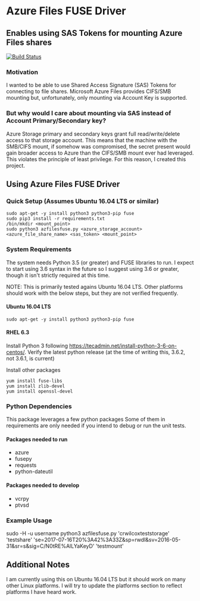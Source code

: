 # Azure Files FUSE Driver
## Enables using SAS Tokens for mounting Azure Files shares

[![Build Status](https://travis-ci.org/crwilcox/AzureFilesFUSE.svg?branch=master)](https://travis-ci.org/crwilcox/AzureFilesFUSE)

### Motivation
I wanted to be able to use Shared Access Signature (SAS) Tokens for connecting to file shares. Microsoft Azure Files provides CIFS/SMB mounting but, unfortunately, only mounting via Account Key is supported.

### But why would I care about mounting via SAS instead of Account Primary/Secondary key?
Azure Storage primary and secondary keys grant full read/write/delete access to that storage account. This means that the machine with the SMB/CIFS mount, if somehow was compromised, the secret present would gain broader access to Azure than the CIFS/SMB mount ever had leveraged. This violates the principle of least privilege. For this reason, I created this project. 

## Using Azure Files FUSE Driver

### Quick Setup (Assumes Ubuntu 16.04 LTS or similar)
```
sudo apt-get -y install python3 python3-pip fuse
sudo pip3 install -r requirements.txt
/bin/mkdir <mount_point>
sudo python3 azfilesfuse.py <azure_storage_account> <azure_file_share_name> <sas_token> <mount_point>
```

### System Requirements
The system needs Python 3.5 (or greater) and FUSE libraries to run. I expect to start using 3.6 syntax in the future so I suggest using 3.6 or greater, though it isn't strictly required at this time.

NOTE: This is primarily tested agains Ubuntu 16.04 LTS. Other platforms should work with the below steps, but they are not verified frequently.

#### Ubuntu 16.04 LTS
```
sudo apt-get -y install python3 python3-pip fuse
```

#### RHEL 6.3
Install Python 3 following https://tecadmin.net/install-python-3-6-on-centos/. Verify the latest python release (at the time of writing this, 3.6.2, not 3.6.1, is current)

Install other packages
```
yum install fuse-libs
yum install zlib-devel
yum install openssl-devel
```

### Python Dependencies
This package leverages a few python packages Some of them in requirements are only needed if you intend to debug or run the unit tests.

#### Packages needed to run
- azure
- fusepy
- requests
- python-dateutil

#### Packages needed to develop
- vcrpy
- ptvsd

### Example Usage
sudo -H -u username python3 azfilesfuse.py 'crwilcoxteststorage' 'testshare' 'se=2017-07-16T20%3A42%3A33Z&sp=rwdl&sv=2016-05-31&sr=s&sig=C/N0tRE%AlLYaKeyD' 'testmount'

## Additional Notes
I am currently using this on Ubuntu 16.04 LTS but it should work on many other Linux platforms. I will try to update the platforms section to reflect platforms I have heard work.